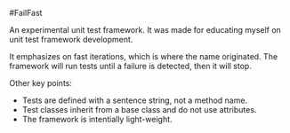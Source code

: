 #FailFast

An experimental unit test framework.  It was made for educating myself on unit test framework development.

It emphasizes on fast iterations, which is where the name originated. The framework will run tests until a failure is detected, then it will stop.

Other key points:

* Tests are defined with a sentence string, not a method name.
* Test classes inherit from a base class and do not use attributes.
* The framework is intentially light-weight.